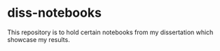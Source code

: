 # diss-notebooks
This repository is to hold certain notebooks from my dissertation which showcase my results.
